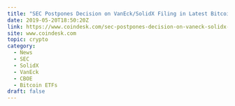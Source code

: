 ```yaml
---
title: "SEC Postpones Decision on VanEck/SolidX Filing in Latest Bitcoin ETF Setback"
date: 2019-05-20T18:50:20Z
link: https://www.coindesk.com/sec-postpones-decision-on-vaneck-solidx-filing-in-latest-bitcoin-etf-setback?utm_medium=RSS&utm_source=hune
site: www.coindesk.com
topic: crypto
category:
  - News
  - SEC
  - SolidX
  - VanEck
  - CBOE
  - Bitcoin ETFs
draft: false
---
```

